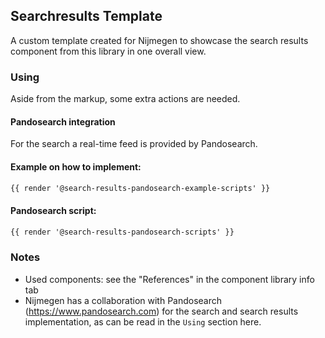 ## Searchresults Template

A custom template created for Nijmegen to showcase the search results component from this library in one overall view.

### Using

Aside from the markup, some extra actions are needed.

#### Pandosearch integration

For the search a real-time feed is provided by Pandosearch.

#### Example on how to implement:
```html
{{ render '@search-results-pandosearch-example-scripts' }}
```

#### Pandosearch script:
```html
{{ render '@search-results-pandosearch-scripts' }}
```

### Notes

* Used components: see the "References" in the component library info tab
* Nijmegen has a collaboration with Pandosearch (https://www.pandosearch.com) for the search and search results implementation, as can be read in the `Using` section here.
